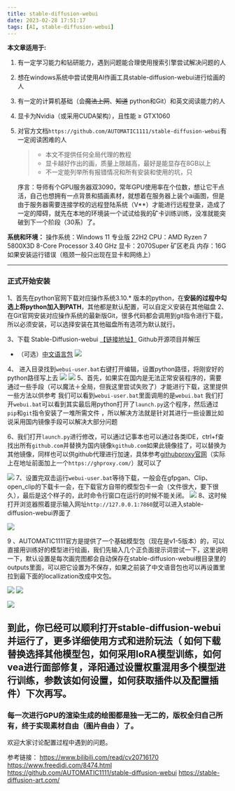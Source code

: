 ```yaml
---
title: stable-diffusion-webui
date: 2023-02-28 17:51:17
tags: [AI, stable-diffusion-webui]
---
```


**本文章适用于:**

1. 有一定学习能力和钻研能力，遇到问题能合理使用搜索引擎尝试解决问题的人

2. 想在windows系统中尝试使用AI作画工具stable-diffusion-webui进行绘画的人

3. 有一定的计算机基础（会~~魔法上网~~、~~知道~~ python和Git）和英文阅读能力的人

4. 显卡为Nvidia（或采用CUDA架构），且性能 ≥ GTX1060

5. 对官方文档`https://github.com/AUTOMATIC1111/stable-diffusion-webui`有一定阅读困难的人
   
   > - 本文不提供任何全局代理的教程
   > - 显卡越好作出的画，质量上限越高，最好是能显存在8GB以上
   > - 不一定能列举所有报错情况和所有安装和使用的坑，只
   
   序言：导师有个GPU服务器双3090，常年GPU使用率在个位数，想让它干点活，自己也想拥有一点背景和插画素材，就想着在服务器上装个ai画图，但是由于服务器需要连接学校的远程登陆系统（V**）才能进行远程登录，造成了一定的障碍，就先在本地的环境装一个试试给我的矿卡训练训练，没准就能突破到下一个阶段（30系）了。

**系统和环境：**
操作系统：Windows 11 专业版 22H2
CPU：AMD Ryzen 7 5800X3D 8-Core Processor  3.40 GHz
显卡：2070Super 矿区老兵
内存：16G
如果安装运行错误（瓶颈一般只出现在显卡和网络上）

---

### 正式开始安装

1、首先在python官网下载对应操作系统3.10.* 版本的python，在**安装的过程中勾选上将python加入到PATH**，其他都是默认配置，可以自定义安装在其他磁盘
2、在Git官网安装对应操作系统的最新版Git，很多代码都会调用到git指令进行下载，所以必须安装，可以选择安装在其他磁盘所有选项为默认就行。

3、下载 Stable-Diffusion-webui [【链接地址】](https://github.com/AUTOMATIC1111/stable-diffusion-webui)  Github开源项目并解压

* （可选）[中文语言包](https://github.com/VinsonLaro/stable-diffusion-webui-chinese)
  ![](./1.png)

4、 进入目录找到`webui-user.bat`右键打开编辑，设置python路径，将刚安好的python路径写上去
![](./2.png)
![](./3.png)
5、首先，如果实在国内是无法正常安装程序的，需要通过一些手段（可以魔法＋全局，但我这里尝试失败了）才能进行下载，这里提供一些方法以供参考
我们可以看到`webui-user.bat`里面调用的是`webui.bat` 我们打开`webui.bat`可以看到其实最后用python打开了`launch.py`这个程序，然后通过`pip`和`git`指令安装了一堆所需文件
，所以解决方法就是针对其进行一些设置比如说采用国内镜像手段可以解决大部分问题

6、我们打开`launch.py`进行修改，可以通过记事本也可以通过各类IDE，ctrl+f查找出所有`github.com`并替换为国内镜像`kgithub.com`如果此镜像挂了，可以替换为其他镜像，同样也可以供github代理进行加速，具体参考[githubproxy官网](https://ghproxy.com/)（实际上在地址前面加上一个`https://ghproxy.com/`）就可以了

![](./4.png)
7、设置完双击运行`webui-user.bat`等待下载，一般会在gfpgan、Clip、open_clip的下载卡一会，在下载官方自带的模型包卡一会（文件很大，要下很久），最后是这个样子的，此时命令行窗口在运行的时候不能关闭。
![](./5.png)
8、这时候打开浏览器照着提示输入网址`http://127.0.0.1:7860`就可以进入stable-diffusion-webui界面了

![](./6.png)

9 、AUTOMATIC1111官方是提供了一个基础模型包（现在是v1-5版本）的，可以直接用训练好的模型进行绘画，我们先输入几个正负面提示词尝试一下，这里说明一下，默认设置是每次画完图都会自动保存在stable-diffusion-webui根目录里的outputs里面，可以把它设置为不保存，如果之前装了中文语音包也可以再设置里拉到最下面的locallization改成中文包。

![](./7.png)
![](./8.png)

![](./9.png)

## 到此，你已经可以顺利打开stable-diffusion-webui并运行了，更多详细使用方式和进阶玩法（ 如何下载替换选择其他模型包，如何采用loRA模型训练，如何vea进行面部修复，泽阳通过设置权重混用多个模型进行训练，参数该如何设置，如何获取插件以及配置插件）下次再写。

### 每一次进行GPU的渲染生成的绘图都是独一无二的，版权全归自己所有，终于实现素材自由（~~图片自由~~ ）了。

欢迎大家讨论配置过程中遇到的问题。

参考链接：
https://www.bilibili.com/read/cv20716170
https://www.freedidi.com/8474.html
https://github.com/AUTOMATIC1111/stable-diffusion-webui
https://stable-diffusion-art.com/
